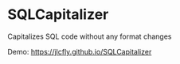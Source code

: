 # SQLCapitalizer
Capitalizes SQL code without any format changes

Demo: <a href="https://jlcfly.github.io/SQLCapitalizer" target="_blank">https://jlcfly.github.io/SQLCapitalizer</a>